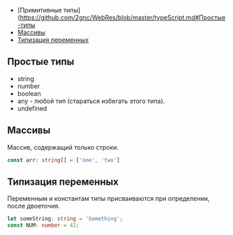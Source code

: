 * [Примитивные типы](https://github.com/2gnc/WebRes/blob/master/typeScript.md#Простые-типы
* [Массивы](https://github.com/2gnc/WebRes/blob/master/typeScript.md#Простые-типы)
* [Типизация переменных](https://github.com/2gnc/WebRes/blob/master/typeScript.md#Простые-типы)

## Простые типы
* string
* number
* boolean
* any - любой тип (стараться избегать этого типа). 
* undefined

## Массивы
Массив, содержащий только строки.
```typescript 
const arr: string[] = ['one', 'two']
```

## Типизация переменных
Переменным и константам типы присваиваются при определении, после двоеточия.

```typescript
let someString: string = 'Something';
const NUM: number = 42;
```
